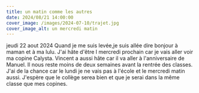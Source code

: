 ```yaml
---
title: un matin comme les autres
date: 2024/08/21 14:00:00
cover_image: /images/2024-07-10/trajet.jpg
cover_image_alt: un mercredi matin
---
```


jeudi 22 aout 2024 
Quand je me suis levée,je suis allée dire bonjour à maman  et à ma lulu.
J'ai hâte d'être l mercredi prochain car je vais aller voir ma copine Calysta.
Vincent a aussi hâte car il va aller à l'anniversaire de Manuel.
Il nous reste moins de deux semaines avant la rentrée des classes.
J'ai de la chance car le lundi je ne vais pas à l'école et le mercredi matin aussi.
J'espère  que le collège serea bien et que je serai dans la même classe que mes copines.
